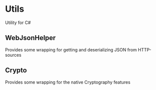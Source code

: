 # Utils

Utility for C#

## WebJsonHelper

Provides some wrapping for getting and deserializing JSON from HTTP-sources

## Crypto

Provides some wrapping for the native Cryptography features
